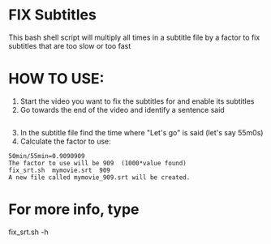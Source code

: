 # FIX Subtitles

This bash shell script will multiply all times in a subtitle file by a factor
to fix subtitles that are too slow or too fast

# HOW TO USE:
 1) Start the video you want to fix the subtitles for and enable its subtitles
 2) Go towards the end of the video and identify a sentence said
```For instance, someone says "Let's go" at time 50m0s
```
 3) In the subtitle file find the time where "Let's go" is said (let's say 55m0s)
 4) Calculate the factor to use:
```
50min/55min=0.9090909
The factor to use will be 909  (1000*value found)
fix_srt.sh  mymovie.srt  909
A new file called mymovie_909.srt will be created.
```
# For more info, type 
fix_srt.sh -h
